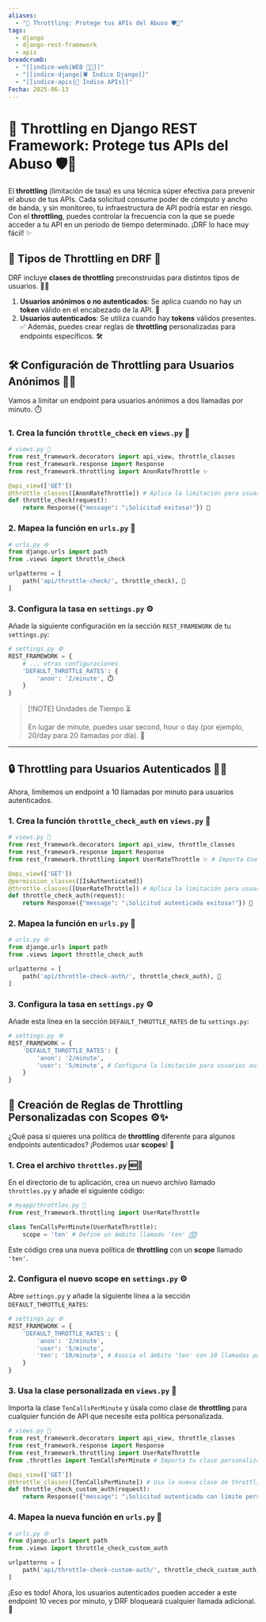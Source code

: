 ```yaml
---
aliases:
  - "🚧 Throttling: Protege tus APIs del Abuso 🛡️🚀"
tags:
  - django
  - django-rest-framework
  - apis
breadcrumb:
  - "[[indice-web|WEB 🔗📝]]"
  - "[[indice-django|🕷️ Índice Django]]"
  - "[[indice-apis|🔌 Índice APIs]]"
Fecha: 2025-06-13
---
```

# 🚧 Throttling en Django REST Framework: Protege tus APIs del Abuso 🛡️🚀

El **throttling** (limitación de tasa) es una técnica súper efectiva para prevenir el abuso de tus APIs. Cada solicitud consume poder de cómputo y ancho de banda, y sin monitoreo, tu infraestructura de API podría estar en riesgo. Con el **throttling**, puedes controlar la frecuencia con la que se puede acceder a tu API en un período de tiempo determinado. ¡DRF lo hace muy fácil! ✨

## 🚦 Tipos de Throttling en DRF 🎯
DRF incluye **clases de throttling** preconstruidas para distintos tipos de usuarios. 🧑‍💻
1. **Usuarios anónimos o no autenticados**: Se aplica cuando no hay un **token** válido en el encabezado de la API. 👻
2. **Usuarios autenticados**: Se utiliza cuando hay **tokens** válidos presentes. ✅
Además, puedes crear reglas de **throttling** personalizadas para endpoints específicos. 🛠️
## 🛠️ Configuración de Throttling para Usuarios Anónimos 🚫👥
Vamos a limitar un endpoint para usuarios anónimos a dos llamadas por minuto. ⏱️
### 1. Crea la función `throttle_check` en `views.py` 📝
```python
# views.py 📜
from rest_framework.decorators import api_view, throttle_classes
from rest_framework.response import Response
from rest_framework.throttling import AnonRateThrottle ✨

@api_view(['GET'])
@throttle_classes([AnonRateThrottle]) # Aplica la limitación para usuarios anónimos
def throttle_check(request):
    return Response({"message": "¡Solicitud exitosa!"}) 🚀
```

### 2. Mapea la función en `urls.py` 🔗
```python
# urls.py 🌐
from django.urls import path
from .views import throttle_check

urlpatterns = [
    path('api/throttle-check/', throttle_check), 🚦
]
```
### 3. Configura la tasa en `settings.py` ⚙️
Añade la siguiente configuración en la sección `REST_FRAMEWORK` de tu `settings.py`:
```python
# settings.py ⚙️
REST_FRAMEWORK = {
    # ... otras configuraciones
    'DEFAULT_THROTTLE_RATES': {
        'anon': '2/minute', ⏱️
    }
}
```

> [!NOTE] Unidades de Tiempo ⏳
> 
> En lugar de minute, puedes usar second, hour o day (por ejemplo, 20/day para 20 llamadas por día). 📆

---
## 🔒 Throttling para Usuarios Autenticados 🤝👤
Ahora, limitemos un endpoint a 10 llamadas por minuto para usuarios autenticados.
### 1. Crea la función `throttle_check_auth` en `views.py` 📝
```python
# views.py 📜
from rest_framework.decorators import api_view, throttle_classes
from rest_framework.response import Response
from rest_framework.throttling import UserRateThrottle ✨ # Importa UserRateThrottle

@api_view(['GET'])
@permission_classes([IsAuthenticated])
@throttle_classes([UserRateThrottle]) # Aplica la limitación para usuarios autenticados
def throttle_check_auth(request):
    return Response({"message": "¡Solicitud autenticada exitosa!"}) 🔐
```
### 2. Mapea la función en `urls.py` 🔗
```python
# urls.py 🌐
from django.urls import path
from .views import throttle_check_auth

urlpatterns = [
    path('api/throttle-check-auth/', throttle_check_auth), 🚦
]
```
### 3. Configura la tasa en `settings.py` ⚙️
Añade esta línea en la sección `DEFAULT_THROTTLE_RATES` de tu `settings.py`:
```python
# settings.py ⚙️
REST_FRAMEWORK = {
    'DEFAULT_THROTTLE_RATES': {
        'anon': '2/minute',
        'user': '5/minute', # Configura la limitación para usuarios autenticados 🖐️
    }
}
```

## 🎨 Creación de Reglas de Throttling Personalizadas con Scopes ⚙️✨

¿Qué pasa si quieres una política de **throttling** diferente para algunos endpoints autenticados? ¡Podemos usar **scopes**! 📏
### 1. Crea el archivo `throttles.py` 🆕📄
En el directorio de tu aplicación, crea un nuevo archivo llamado `throttles.py` y añade el siguiente código:
```python
# myapp/throttles.py 🔑
from rest_framework.throttling import UserRateThrottle

class TenCallsPerMinute(UserRateThrottle):
    scope = 'ten' # Define un ámbito llamado 'ten' 🔟
```
Este código crea una nueva política de **throttling** con un **scope** llamado `'ten'`.
### 2. Configura el nuevo scope en `settings.py` ⚙️
Abre `settings.py` y añade la siguiente línea a la sección `DEFAULT_THROTTLE_RATES`:
```python
# settings.py ⚙️
REST_FRAMEWORK = {
    'DEFAULT_THROTTLE_RATES': {
        'anon': '2/minute',
        'user': '5/minute',
        'ten': '10/minute', # Asocia el ámbito 'ten' con 10 llamadas por minuto 🚀
    }
}
```
### 3. Usa la clase personalizada en `views.py` 📝
Importa la clase `TenCallsPerMinute` y úsala como clase de **throttling** para cualquier función de API que necesite esta política personalizada.
```python
# views.py 📜
from rest_framework.decorators import api_view, throttle_classes
from rest_framework.response import Response
from rest_framework.throttling import UserRateThrottle
from .throttles import TenCallsPerMinute # Importa tu clase personalizada ✨

@api_view(['GET'])
@throttle_classes([TenCallsPerMinute]) # Usa la nueva clase de throttling
def throttle_check_custom_auth(request):
    return Response({"message": "¡Solicitud autenticada con límite personalizado!"}) 🎯
```
### 4. Mapea la nueva función en `urls.py` 🔗
```python
# urls.py 🌐
from django.urls import path
from .views import throttle_check_custom_auth

urlpatterns = [
    path('api/throttle-check-custom-auth/', throttle_check_custom_auth), 🚦
]
```
¡Eso es todo! Ahora, los usuarios autenticados pueden acceder a este endpoint 10 veces por minuto, y DRF bloqueará cualquier llamada adicional. 🛑
